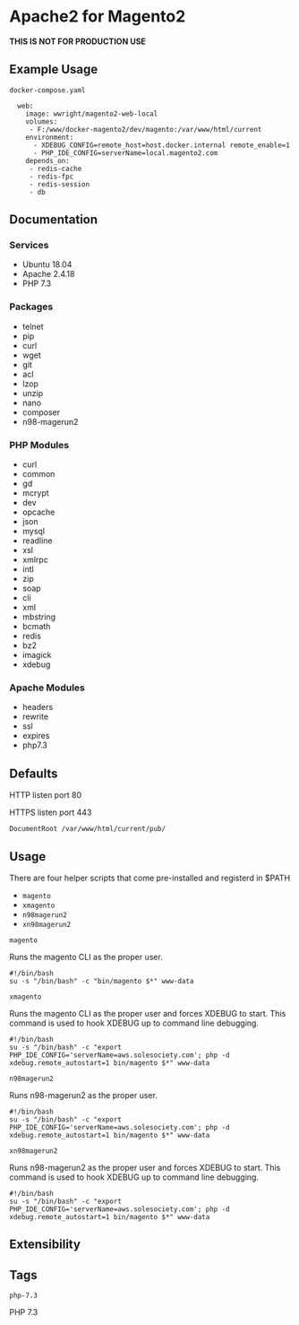 # Apache2 for Magento2
__THIS IS NOT FOR PRODUCTION USE__

## Example Usage
`docker-compose.yaml`
```
  web:
    image: wwright/magento2-web-local
    volumes:
     - F:/www/docker-magento2/dev/magento:/var/www/html/current
    environment:
      - XDEBUG_CONFIG=remote_host=host.docker.internal remote_enable=1
      - PHP_IDE_CONFIG=serverName=local.magento2.com
    depends_on:
     - redis-cache
     - redis-fpc
     - redis-session
     - db
```

## Documentation
### Services
* Ubuntu 18.04
* Apache 2.4.18
* PHP 7.3

### Packages
* telnet
* pip
* curl
* wget
* git
* acl
* lzop
* unzip
* nano
* composer
* n98-magerun2

### PHP Modules
* curl
* common
* gd
* mcrypt
* dev
* opcache
* json
* mysql
* readline
* xsl
* xmlrpc
* intl
* zip
* soap
* cli
* xml
* mbstring
* bcmath
* redis
* bz2
* imagick
* xdebug

### Apache Modules
* headers
* rewrite
* ssl
* expires
* php7.3

## Defaults
HTTP listen port 80

HTTPS listen port 443

`DocumentRoot /var/www/html/current/pub/`

## Usage
There are four helper scripts that come pre-installed and registerd in $PATH
* `magento`
* `xmagento`
* `n98magerun2`
* `xn98magerun2`

`magento`

Runs the magento CLI as the proper user. 
```
#!/bin/bash
su -s "/bin/bash" -c "bin/magento $*" www-data
```

`xmagento`

Runs the magento CLI as the proper user and forces XDEBUG to start. This command is used to hook XDEBUG up to command line debugging.
```
#!/bin/bash
su -s "/bin/bash" -c "export PHP_IDE_CONFIG='serverName=aws.solesociety.com'; php -d xdebug.remote_autostart=1 bin/magento $*" www-data
```

`n98magerun2`

Runs n98-magerun2 as the proper user.
```
#!/bin/bash
su -s "/bin/bash" -c "export PHP_IDE_CONFIG='serverName=aws.solesociety.com'; php -d xdebug.remote_autostart=1 bin/magento $*" www-data
```

`xn98magerun2`

Runs n98-magerun2 as the proper user and forces XDEBUG to start. This command is used to hook XDEBUG up to command line debugging.
```
#!/bin/bash
su -s "/bin/bash" -c "export PHP_IDE_CONFIG='serverName=aws.solesociety.com'; php -d xdebug.remote_autostart=1 bin/magento $*" www-data
```

## Extensibility

## Tags
`php-7.3`

PHP 7.3